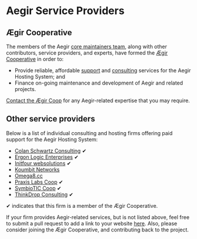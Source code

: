 Aegir Service Providers
=======================


Ægir Cooperative
----------------

The members of the Aegir [core maintainers team](/community/core-team.md), along with other contributors, service providers, and experts, have formed the [Ægir Cooperative](http://aegir.coop) in order to:

* Provide reliable, affordable [support](http://aegir.coop/operations/services/support/) and [consulting](http://aegir.coop/operations/services/consulting/) services for the Aegir Hosting System; and
* Finance on-going maintenance and development of Aegir and related projects.

[Contact the Ægir Coop](<maillto:info@aegir.coop>) for any Aegir-related expertise that you may require.


Other service providers
-----------------------

Below is a list of individual consulting and hosting firms offering paid support for the Aegir Hosting System:

* [Colan Schwartz Consulting](https://colan.consulting/) ✔
* [Ergon Logic Enterprises](http://ergonlogic.com) ✔
* [Initfour websolutions](https://www.initfour.nl) ✔
* [Koumbit Networks](https://www.koumbit.org)
* [Omega8.cc](https://omega8.cc/)
* [Praxis Labs Coop](https://praxis.coop) ✔
* [SymbioTIC Coop](https://www.symbiotic.coop) ✔
* [ThinkDrop Consulting](http://www.thinkdrop.net) ✔

✔ indicates that this firm is a member of the Ægir Cooperative.

If your firm provides Aegir-related services, but is not listed above, feel free to submit a pull request to add a link to your website [here](https://github.com/aegir-project/documentation). Also, please consider joining the Ægir Cooperative, and contributing back to the project.
